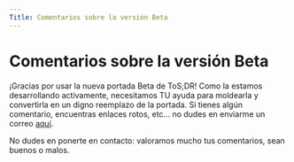 ```yaml
---
Title: Comentarios sobre la versión Beta
---
```


# Comentarios sobre la versión Beta

¡Gracias por usar la nueva portada Beta de ToS;DR! Como la estamos desarrollando activamente, necesitamos TU ayuda para moldearla y convertirla en un digno reemplazo de la portada.
Si tienes algún comentario, encuentras enlaces rotos, etc... no dudes en enviarme un correo [aquí](mailto:erik.hering@tosdr.org).

No dudes en ponerte en contacto: valoramos mucho tus comentarios, sean buenos o malos.
